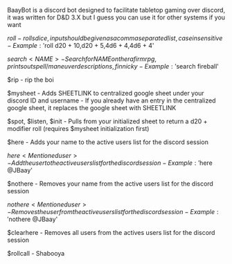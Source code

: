 BaayBot is a discord bot designed to facilitate tabletop gaming over discord, it was written for D&D 3.X but I guess you can use it for other systems if you want

$roll
	- rolls dice, input should be given as a comma separated list, case insensitive
	- Example: '$roll d20 + 10,d20 + 5,4d6 + 4,4d6 + 4'

$search <NAME>
	- Search for NAME on therafirmrpg, prints out spell/maneuver descriptions, finnicky  
	- Example: '$search fireball'

$rip
	- rip the boi
	
$mysheet <SHEETLINK>
	- Adds SHEETLINK to centralized google sheet under your discord ID and username
	- If you already have an entry in the centralized google sheet, it replaces the google sheet with SHEETLINK
	
$spot, $listen, $init
	- Pulls from your initialized sheet to return a d20 + modifier roll (requires $mysheet initialization first)
	
$here
	- Adds your name to the active users list for the discord session
	
$here <Mentioned user>
	- Add the user to the active users list for the discord session
	- Example: '$here @JBaay'
	
$nothere
	- Removes your name from the active users list for the discord session
	
$nothere <Mentioned user>
	- Removes the user from the active users list for the discord session
	- Example: '$nothere @JBaay'

$clearhere
	- Removes all users from the actives users list for the discord session
	
$rollcall
	- Shabooya
